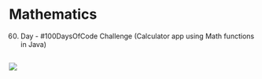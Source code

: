# Mathematics
60. Day - #100DaysOfCode Challenge (Calculator app using Math functions in Java)

##

![](https://upload.wikimedia.org/wikipedia/commons/e/e2/Math_-_Idil_Keysan_-_Wikimedia_Giphy_stickers_2019.gif)
